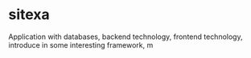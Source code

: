 # sitexa
Application with databases, backend technology, frontend technology, introduce in some interesting framework, m
